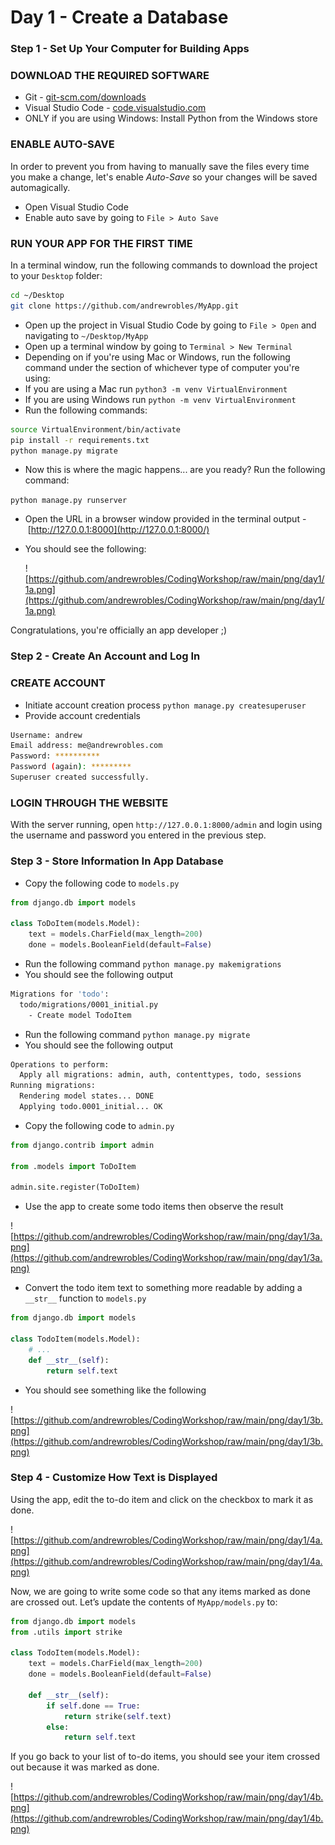 # Day 1 - Create a Database

### Step 1 - Set Up Your Computer for Building Apps

### DOWNLOAD THE REQUIRED SOFTWARE

- Git - [git-scm.com/downloads](https://git-scm.com/downloads)
- Visual Studio Code - [code.visualstudio.com](https://code.visualstudio.com/)
- ONLY if you are using Windows: Install Python from the Windows store

### ENABLE AUTO-SAVE

In order to prevent you from having to manually save the files every time you make a change, let's enable *Auto-Save* so your changes will be saved automagically.

- Open Visual Studio Code
- Enable auto save by going to `File > Auto Save`

### RUN YOUR APP FOR THE FIRST TIME

In a terminal window, run the following commands to download the project to your `Desktop` folder:

```bash
cd ~/Desktop
git clone https://github.com/andrewrobles/MyApp.git
```

- Open up the project in Visual Studio Code by going to `File > Open` and navigating to `~/Desktop/MyApp`
- Open up a terminal window by going to `Terminal > New Terminal`
- Depending on if you're using Mac or Windows, run the following command under the section of whichever type of computer you're using:
- If you are using a Mac run `python3 -m venv VirtualEnvironment`
- If you are using Windows run `python -m venv VirtualEnvironment`
- Run the following commands:

```bash
source VirtualEnvironment/bin/activate
pip install -r requirements.txt
python manage.py migrate
```

- Now this is where the magic happens... are you ready? Run the following command:

`python manage.py runserver`

- Open the URL in a browser window provided in the terminal output - [http://127.0.0.1:8000](http://127.0.0.1:8000/)
- You should see the following:
    
    ![https://github.com/andrewrobles/CodingWorkshop/raw/main/png/day1/1a.png](https://github.com/andrewrobles/CodingWorkshop/raw/main/png/day1/1a.png)
    

Congratulations, you're officially an app developer ;)

### Step 2 - Create An Account and Log In

### CREATE ACCOUNT

- Initiate account creation process `python manage.py createsuperuser`
- Provide account credentials

```bash
Username: andrew
Email address: me@andrewrobles.com
Password: **********
Password (again): *********
Superuser created successfully.
```

### LOGIN THROUGH THE WEBSITE

With the server running, open `http://127.0.0.1:8000/admin` and login using the username and password you entered in the previous step.

### Step 3 - Store Information In App Database

- Copy the following code to `models.py`

```python
from django.db import models

class ToDoItem(models.Model):
    text = models.CharField(max_length=200)
    done = models.BooleanField(default=False)
```

- Run the following command `python manage.py makemigrations`
- You should see the following output

```bash
Migrations for 'todo':
  todo/migrations/0001_initial.py
    - Create model TodoItem
```

- Run the following command `python manage.py migrate`
- You should see the following output

```bash
Operations to perform:
  Apply all migrations: admin, auth, contenttypes, todo, sessions
Running migrations:
  Rendering model states... DONE
  Applying todo.0001_initial... OK
```

- Copy the following code to `admin.py`

```python
from django.contrib import admin

from .models import ToDoItem

admin.site.register(ToDoItem)
```

- Use the app to create some todo items then observe the result

![https://github.com/andrewrobles/CodingWorkshop/raw/main/png/day1/3a.png](https://github.com/andrewrobles/CodingWorkshop/raw/main/png/day1/3a.png)

- Convert the todo item text to something more readable by adding a `__str__` function to `models.py`

```python
from django.db import models

class TodoItem(models.Model):
    # ...
    def __str__(self):
        return self.text
```

- You should see something like the following

![https://github.com/andrewrobles/CodingWorkshop/raw/main/png/day1/3b.png](https://github.com/andrewrobles/CodingWorkshop/raw/main/png/day1/3b.png)

### Step 4 - Customize How Text is Displayed

Using the app, edit the to-do item and click on the checkbox to mark it as done.

![https://github.com/andrewrobles/CodingWorkshop/raw/main/png/day1/4a.png](https://github.com/andrewrobles/CodingWorkshop/raw/main/png/day1/4a.png)

Now, we are going to write some code so that any items marked as done are crossed out. Let’s update the contents of `MyApp/models.py` to:

```python
from django.db import models
from .utils import strike

class TodoItem(models.Model):
    text = models.CharField(max_length=200)
    done = models.BooleanField(default=False)

    def __str__(self):
        if self.done == True:
            return strike(self.text)
        else:
            return self.text
```

If you go back to your list of to-do items, you should see your item crossed out because it was marked as done.

![https://github.com/andrewrobles/CodingWorkshop/raw/main/png/day1/4b.png](https://github.com/andrewrobles/CodingWorkshop/raw/main/png/day1/4b.png)